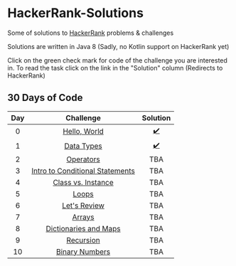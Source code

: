 # HackerRank-Solutions

Some of solutions to [HackerRank](https://www.hackerrank.com/) problems & challenges

Solutions are written in Java 8 (Sadly, no Kotlin support on HackerRank yet)

Click on the green check mark for code of the challenge you are interested in. To read the task click on the link in the "Solution" column (Redirects to HackerRank)

## 30 Days of Code

| Day |                                       Challenge                                                         |                                                           Solution                                                                      |
|:---:|:-------------------------------------------------------------------------------------------------------:|:------:|
|  0  |[Hello, World](https://www.hackerrank.com/challenges/30-hello-world)                                     |[:heavy_check_mark:](https://github.com/LittleJellycat/HackerRank-Solutions/blob/master/src/CodingChallenge/HelloWorld.java) |
|  1  |[Data Types](https://www.hackerrank.com/challenges/30-data-types)                                        |[:heavy_check_mark:](https://github.com/LittleJellycat/HackerRank-Solutions/blob/master/src/CodingChallenge/DataTypes.java)|
|  2  |[Operators](https://www.hackerrank.com/challenges/30-operators)|TBA|
|  3  |[Intro to Conditional Statements](https://www.hackerrank.com/challenges/30-conditional-statements)|TBA|
|  4  |[Class vs. Instance](https://www.hackerrank.com/challenges/30-class-vs-instance)|TBA|
|  5  |[Loops](https://www.hackerrank.com/challenges/30-loops)|TBA|
|  6  |[Let's Review](https://www.hackerrank.com/challenges/30-review-loop)|TBA|
|  7  |[Arrays](https://www.hackerrank.com/challenges/30-arrays)|TBA|
|  8  |[Dictionaries and Maps](https://www.hackerrank.com/challenges/30-dictionaries-and-maps)|TBA|
|  9  |[Recursion](https://www.hackerrank.com/challenges/30-recursion)|TBA|
|  10 |[Binary Numbers](https://www.hackerrank.com/challenges/30-binary-numbers)|TBA|
